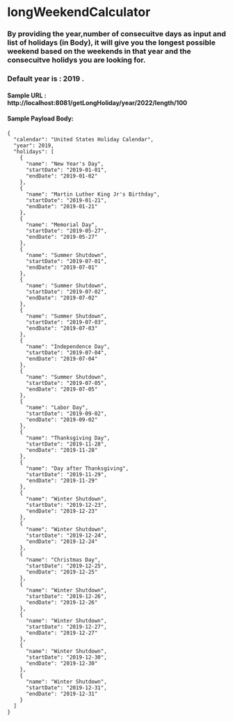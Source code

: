 # longWeekendCalculator
### By providing the year,number of consecuitve days as input and list of holidays (in Body), it will give you the longest possible weekend based on the weekends in that year and the consecuitve holidys you are looking for.

### Default year is : 2019 .

#### Sample URL : http://localhost:8081/getLongHoliday/year/2022/length/100

#### Sample Payload Body: 

`````````````
{
  "calendar": "United States Holiday Calendar",
  "year": 2019,
  "holidays": [
    {
      "name": "New Year's Day",
      "startDate": "2019-01-01",
      "endDate": "2019-01-02"
    },
    {
      "name": "Martin Luther King Jr's Birthday",
      "startDate": "2019-01-21",
      "endDate": "2019-01-21"
    },
    {
      "name": "Memorial Day",
      "startDate": "2019-05-27",
      "endDate": "2019-05-27"
    },
    {
      "name": "Summer Shutdown",
      "startDate": "2019-07-01",
      "endDate": "2019-07-01"
    },
    {
      "name": "Summer Shutdown",
      "startDate": "2019-07-02",
      "endDate": "2019-07-02"
    },
    {
      "name": "Summer Shutdown",
      "startDate": "2019-07-03",
      "endDate": "2019-07-03"
    },
    {
      "name": "Independence Day",
      "startDate": "2019-07-04",
      "endDate": "2019-07-04"
    },
    {
      "name": "Summer Shutdown",
      "startDate": "2019-07-05",
      "endDate": "2019-07-05"
    },
    {
      "name": "Labor Day",
      "startDate": "2019-09-02",
      "endDate": "2019-09-02"
    },
    {
      "name": "Thanksgiving Day",
      "startDate": "2019-11-28",
      "endDate": "2019-11-28"
    },
    {
      "name": "Day after Thanksgiving",
      "startDate": "2019-11-29",
      "endDate": "2019-11-29"
    },
    {
      "name": "Winter Shutdown",
      "startDate": "2019-12-23",
      "endDate": "2019-12-23"
    },
    {
      "name": "Winter Shutdown",
      "startDate": "2019-12-24",
      "endDate": "2019-12-24"
    },
    {
      "name": "Christmas Day",
      "startDate": "2019-12-25",
      "endDate": "2019-12-25"
    },
    {
      "name": "Winter Shutdown",
      "startDate": "2019-12-26",
      "endDate": "2019-12-26"
    },
    {
      "name": "Winter Shutdown",
      "startDate": "2019-12-27",
      "endDate": "2019-12-27"
    },
    {
      "name": "Winter Shutdown",
      "startDate": "2019-12-30",
      "endDate": "2019-12-30"
    },
    {
      "name": "Winter Shutdown",
      "startDate": "2019-12-31",
      "endDate": "2019-12-31"
    }
  ]
}

